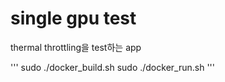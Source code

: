 # single gpu test

thermal throttling을 test하는 app

'''
sudo ./docker_build.sh
sudo ./docker_run.sh
'''